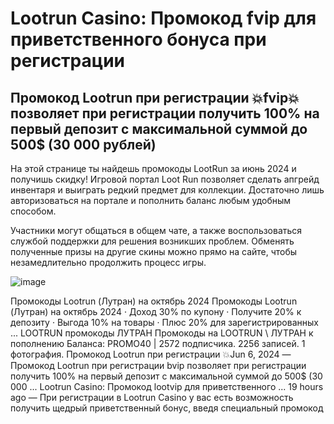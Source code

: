 # Lootrun Casino: Промокод fvip для приветственного бонуса при регистрации

## Промокод Lootrun при регистрации 💥fvip💥 позволяет при регистрации получить 100% на первый депозит с максимальной суммой до 500$ (30 000 рублей)

На этой странице ты найдешь промокоды LootRun за июнь 2024 и получишь скидку! Игровой портал Loot Run позволяет сделать апгрейд инвентаря и выиграть редкий предмет для коллекции. Достаточно лишь авторизоваться на портале и пополнить баланс любым удобным способом.

Участники могут общаться в общем чате, а также воспользоваться службой поддержки для решения возникших проблем. Обменять полученные призы на другие скины можно прямо на сайте, чтобы незамедлительно продолжить процесс игры.

![image](https://github.com/user-attachments/assets/cf13b041-fa37-413c-bcf9-6257f0a0b751)

Промокоды Lootrun (Лутран) на октябрь 2024 Промокоды Lootrun (Лутран) на октябрь 2024 · Доход 30% по купону · Получите 20% к депозиту · Выгода 10% на товары · Плюс 20% для зарегистрированных ... LOOTRUN промокоды ЛУТРАН Промокоды на LOOTRUN \ ЛУТРАН к пополнению Баланса: PROMO40 | 2572 подписчика. 2256 записей. 1 фотография. Промокод Lootrun при регистрации 💥Jun 6, 2024 — Промокод Lootrun при регистрации bvip позволяет при регистрации получить 100% на первый депозит с максимальной суммой до 500$ (30 000 ... Lootrun Casino: Промокод lootvip для приветственного ... 19 hours ago — При регистрации в Lootrun Casino у вас есть возможность получить щедрый приветственный бонус, введя специальный промокод 
